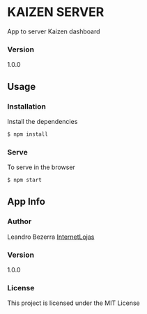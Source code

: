 # KAIZEN SERVER

App to server Kaizen dashboard

### Version
1.0.0

## Usage

### Installation

Install the dependencies

```sh
$ npm install
```

### Serve
To serve in the browser

```sh
$ npm start
```

## App Info

### Author

Leandro Bezerra
[InternetLojas](http://www.internetlojas.com)

### Version

1.0.0

### License

This project is licensed under the MIT License